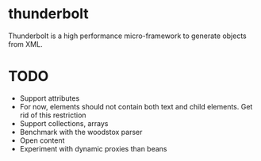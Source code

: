 thunderbolt
===========

Thunderbolt is a high performance micro-framework to generate objects from XML.

TODO
====

* Support attributes
* For now, elements should not contain both text and child elements. Get rid of this restriction
* Support collections, arrays
* Benchmark with the woodstox parser
* Open content
* Experiment with dynamic proxies than beans

